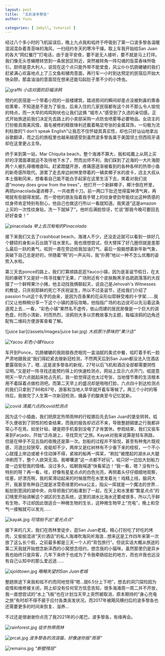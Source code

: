 ```yaml
---
layout: post
title:  "五彩波多黎各"
author: Yuzu

categories: [ Jekyll, tutorial ]
---
```


经过八个多小时的飞机延误后，晚上九点我和呱终于呼吸到了第一口波多黎各温暖湿润混杂着青苔味的海风，一扫纽约冬天的寒冷干燥。取上车我开始给San Juan的各大“网红餐厅”打电话，由于是平安夜，要不是无人接听，要不就是马上打烊。我们像无头苍蝇瞎转悠到一条居民区附近，突然被转角一阵勾魂的饭菜香味所吸引。厨师是意大利人，说现在这个点只能外带不能堂食，风尘仆仆饥肠辘辘的我们赶紧满心欢喜地点上了三文鱼和猪肉意面，再行车一小时到达预定的民宿后开始大快朵颐，那盒油油的意面现在想来还能勾起肚子里不少的小馋虫。

![graffti](/assets/images/graffti.jpg)
          *小店对面的巨幅涂鸦*

预约的民宿是一个带着小院的一层楼建筑，踏进房间的瞬间却差点没被刺鼻的熏香给熏晕，不知道是不是为了驱虫，后来入住的几家民宿都有这个并不那么令人愉悦的特点，而一大早的鸡鸣狗吠也让我们这俩 “城市人”感受到了久违的亲切感。正式开始旅途前我们决定先去路上的小卖部采购一点防虫喷雾等必要物品。女店主的打扮极具南美风情，眉毛被修的精致锋利还戴着略显夸张的金属耳饰，一句极为流利标致的“I don’t speak English”让我忍不住怀疑其真实性，却也只好讪讪地拿出谷歌翻译，而之后的旅程里也越来越感受到虽然波多黎各属于美国领土但西班牙语却在这里更占主导。

终于来到第一站，Mar Chiquita beach，整个海滩不算大，我和呱戴上从网上买好的浮潜面罩就迫不及待地下水了，然而出师不利，我们踩到了近海的一大片海胆两个人被扎得嗷嗷直叫。赶紧蹬腿开游，疼痛感逐渐被看到的各种各样的热带小鱼的新奇感所取代。游累了走去岸边树林里停着的一辆卖椰子水的皮卡，店主大叔从本土俄勒冈来，想看看自己能不能白手起家在这里生活下去，笑着对我们说道“money does grow from the trees”，他打开一个新鲜椰子，椰汁倒在杯里，再把pinacolada灌进椰子，一共收费十刀。前一两口下肚还觉得蛮神清气爽，再喝就有些甜得发腻。而一旁他的朋友指着我手臂上的纹身使劲夸能纹出这种质感的纹身师肯定特别有耐心，他自己也做这行所以一看就知道。我笑道“这是amazon上买的一次性纹身贴，洗一下就掉了”。他听后满脸惊讶，忙说“那我今晚可要回去好好查查！”

![pinacolada](/assets/images/pinacolada.jpg)
          *举上去沉甸甸的Pinacolada*
          
接下来我们又去了crashboat beach，海滩人不少，还没走近就可以看到一排好几个健硕的身影从石台跳下往水里扎。我也很想尝试，但大臂挥了好几圈但就是差那么最后一跃的勇气，呱则一直在旁边给我加油打气，最后一股脑想着新年新气象，突破下自己总是好的，伴随着“啊”的一声尖叫，我“扑腾”地以一种不怎么优雅的姿势入水啦。
          
第三天去ponce的路上，我们打算顺路逛逛Yauco小镇，因为是圣诞节假日，在太阳的暴晒下又是好一阵寻找餐厅无果，广场附近有个皮肤黝黑牙齿疏疏落落的大叔摆了一个鲜榨果汁小摊，他主动找我俩聊起天，说自己是Jehovah's Witnesses的教徒，只庆祝耶稣的死亡不庆祝诞生，所以不过圣诞节，还给我们介绍了passion fruit这个名字的由来，是因为百香果的花朵形似耶稣受难的十字架……我们又让他稍稍分享一下这个小镇的游玩攻略，他指指广场的右边说可以先沿着这条道爬上去…一看，“彩色小镇”果然名不虚传，依山而建的居民房像是一个巨大的调色盘，时而小清新，时而热烈，涂鸦则大多以宗教故事为主题，每幅涂鸦的边角还配有二维码方便游客查看了解。

![juice bar](/assets/images/juice bar.jpg)
          *大叔原汁原味的“果汁店”*
          
![Yacou](/assets/images/Yacou.jpg)
          *彩色小镇Yauco*          

车开到Ponce，饥肠辘辘的我刚狼吞虎咽完一盒油腻的美式中餐，呱盯着手机一脸严肃地跟我说“我们得赶紧去做新冠检测，不然两天后到San Juan都没法入住酒店要露宿街头了，嗯…这是波多黎各的新规，27号以后飞机和酒店全部都需要阴性证明。”又是好一阵寻找还能预约得上的快速检测点，网站上显示六点开门，呱提意明天一早六点就起床抢占先机，我一脸觉得这也太过夸张，当地慢节奏的生活根本用不着踩着点做检测吧。而第二天早上的盛况却是啪啪打脸，六点四十到达检测点的我们只拿到了86和87号，游客和当地人早早就开着车等候了。两三个小时的等待后，我做完了人生第一次新冠检测，捅鼻子的酸爽至今记忆犹新。

![covid](/assets/images/covid.jpg)
          *清晨六点的covid检测点*  

因为这个小插曲，我们把原定热带雨林的行程挪后先去San Juan的堡垒转转。呱不久便收到了阴性的检查结果，而我的报告却迟迟不来，导致整趟碉堡之行我都非常心不在焉，如坐针毡，硬是把手机查到没电了才肯罢休。参观结束，我们又驱车来到Farjado，开始“泛舟湖上，寻找荧光”之旅。Kayak对我来说算是轻车熟路，但是在伸手不见五指的夜晚还是第一次。划船的过程并不愉悦，甚至有种鬼片既视感，河道比较狭窄，皮艇却不少，两岸又是红树林有不少垂下来的枝杈，一个不小心就撞上岸边或被卡住动弹不得，紧挨的船再一挥桨，“刷拉”被搅起的湖水从大腿冲刷而下，整个人欲哭无泪。我嘟囔道“这一点都不好玩”。呱只好一边加大划船力度一边安慰我的情绪。没过多久，呱朝我喊道“快看桨边！“我一看，嗯？没有什么特别的呀？再一看，哇，好像有星星点点的白色光亮，再侧着头仔仔细细地观察，哇塞，好漂亮啊，我的桨滑动起来的时候居然在水里发着光！戏精上线，脑洞大开，我甚至有种自己就是冰雪奇缘里的elsa公主，指尖一挥就是一个魔法的世界…船划到宽阔的湖中央，向导把我们的船凑到了一起，在天上和水里都“繁星点点”的幻境里开始讲解这个湖区的生态系统，这里的湖水比海水还要咸很多，所以几乎鲜有生物，不过却因此很适合一种微生物的生长，这种微生物早上“充电”，晚上和空气一接触就可以发光……

![kayak.jpg](/assets/images/kayak.jpg)
          *可惜拍不出“星光点点”*  

接下来的几天，我们在雨林里徒步，逛San Juan老城，精心打扮吃了好吃的烤肉，又偷偷混进“天价酒店”的私人海滩吹海风听海浪…想来这是工作四年来第一次放了这么长个假，之前最多都是三天一个人的“背包旅行”。但说实话大概从旅途的第二天我就开始想念新泽西的小窝想念纽约，想念我的小猫咪，虽然那里仍是异乡我也始终只是异客，几年下来终于也成为了令我牵肠挂肚的地方，而也许我也远没有自己认知中的那么爱远途……

![sjoldtown.jpg](/assets/images/sjoldtown.jpg)
          *略略失望的San Juan老城*  

整趟旅途下来我和呱不约而同地觉得“嗯…就6.5分上下吧”，想去的洞穴探险因为疫情和维修被关闭，网上却没有任何官方信息告知，很多海滩周一周二并不开放，我一直想尝试的“水上飞板“也在计划当天早上突然被取消，原本期待的“身心充电之旅”有时却不得不疲于应付各类突发状况。而2017年被飓风横扫后的波多黎各也还需要更多的时间来恢复、滋养…

不过还是很谢谢你点亮了我2021年的小尾巴，波多黎各，有缘再会。


![rainforest.jpg](/assets/images/rainforest.jpg)
          *徒步热带雨林*  
          
 ![prcat.jpg](/assets/images/prcat.jpg)
          *波多黎各的流浪猫，好像迷你版“雨哥”*  
          
 ![remains.jpg](/assets/images/remains.jpg)
          *“断壁残垣”*            

